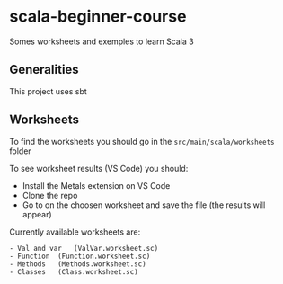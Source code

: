 # scala-beginner-course

Somes worksheets and exemples to learn Scala 3

## Generalities

This project uses sbt

## Worksheets

To find the worksheets you should go in the `src/main/scala/worksheets` folder

To see worksheet results (VS Code) you should:

- Install the Metals extension on VS Code
- Clone the repo
- Go to on the choosen worksheet and save the file (the results will appear)

Currently available worksheets are:

```
- Val and var 	(ValVar.worksheet.sc)
- Function 	(Function.worksheet.sc)
- Methods 	(Methods.worksheet.sc)
- Classes	(Class.worksheet.sc)
```
